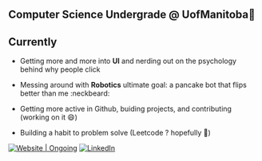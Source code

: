 ## Computer Science Undergrade @ UofManitoba👋

## Currently 
- Getting more and more into **UI** and nerding out on the psychology behind why people click
- Messing around with **Robotics** ultimate goal: a pancake bot that flips better than me :neckbeard:

- Getting more active in Github, buiding projects, and contributing (working on it 😄)
- Building a habit to problem solve (Leetcode ? hopefully 🤔)

[![Website | Ongoing](https://img.shields.io/badge/Website%20%7C%20Ongoing-visit-ffaa00?style=for-the-badge&logo=google-chrome&logoColor=white)](https://cmarcoa.github.io/My_Portfolio/)
[![LinkedIn](https://img.shields.io/badge/LinkedIn-Connect-0A66C2?style=for-the-badge&logo=linkedin&logoColor=white)]([https://www.linkedin.com/in/your-handle](https://www.linkedin.com/in/claudius-marco-andrew/))
<!--
**CMarcoA/CMarcoA** is a ✨ _special_ ✨ repository because its `README.md` (this file) appears on your GitHub profile.

Here are some ideas to get you started:

- 🔭 I’m currently working on ...
- 🌱 I’m currently learning ...
- 👯 I’m looking to collaborate on ...
- 🤔 I’m looking for help with ...
- 💬 Ask me about ...
- 📫 How to reach me: ...
- 😄 Pronouns: ...
- ⚡ Fun fact: ...
-->
